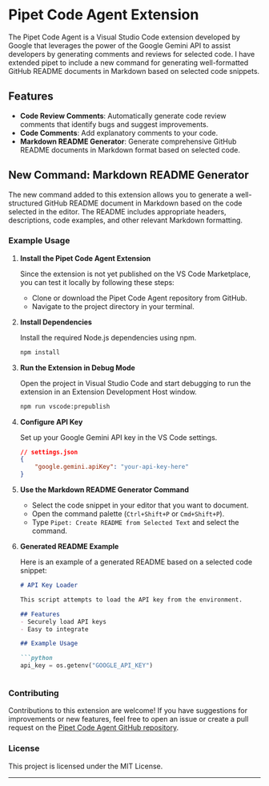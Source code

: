 # Pipet Code Agent Extension

The Pipet Code Agent is a Visual Studio Code extension developed by Google that leverages the power of the Google Gemini API to assist developers by generating comments and reviews for selected code. 
I have extended pipet to include a new command for generating well-formatted GitHub README documents in Markdown based on selected code snippets.

## Features

- **Code Review Comments**: Automatically generate code review comments that identify bugs and suggest improvements.
- **Code Comments**: Add explanatory comments to your code.
- **Markdown README Generator**: Generate comprehensive GitHub README documents in Markdown format based on selected code.

## New Command: Markdown README Generator

The new command added to this extension allows you to generate a well-structured GitHub README document in Markdown based on the code selected in the editor. The README includes appropriate headers, descriptions, code examples, and other relevant Markdown formatting.

### Example Usage

1. **Install the Pipet Code Agent Extension**

   Since the extension is not yet published on the VS Code Marketplace, you can test it locally by following these steps:

   - Clone or download the Pipet Code Agent repository from GitHub.
   - Navigate to the project directory in your terminal.

2. **Install Dependencies**

   Install the required Node.js dependencies using npm.

   ```bash
   npm install
   ```

3. **Run the Extension in Debug Mode**

   Open the project in Visual Studio Code and start debugging to run the extension in an Extension Development Host window.

   ```bash
   npm run vscode:prepublish
   ```

4. **Configure API Key**

   Set up your Google Gemini API key in the VS Code settings.

   ```json
   // settings.json
   {
       "google.gemini.apiKey": "your-api-key-here"
   }
   ```

5. **Use the Markdown README Generator Command**

   - Select the code snippet in your editor that you want to document.
   - Open the command palette (`Ctrl+Shift+P` or `Cmd+Shift+P`).
   - Type `Pipet: Create README from Selected Text` and select the command.

6. **Generated README Example**

   Here is an example of a generated README based on a selected code snippet:

   ```markdown
   # API Key Loader

   This script attempts to load the API key from the environment.

   ## Features
   - Securely load API keys
   - Easy to integrate

   ## Example Usage

   ```python
   api_key = os.getenv("GOOGLE_API_KEY")
   ```
   ```

### Contributing

Contributions to this extension are welcome! If you have suggestions for improvements or new features, feel free to open an issue or create a pull request on the [Pipet Code Agent GitHub repository](https://github.com/google/generative-ai-docs).

### License

This project is licensed under the MIT License.

---

